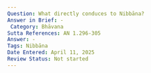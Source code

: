 ```yaml
---
Question: What directly conduces to Nibbāna?
Answer in Brief: -
 Category: Bhāvana
Sutta References: AN 1.296-305
Answer: -
Tags: Nibbāna
Date Entered: April 11, 2025
Review Status: Not started
---
```

